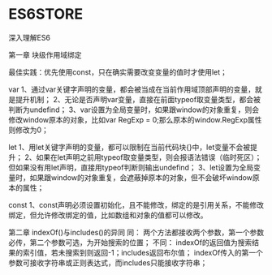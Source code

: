 # ES6STORE
深入理解ES6

第一章 块级作用域绑定


最佳实践：优先使用const，只在确实需要改变变量的值时才使用let；

var
1、通过var关键字声明的变量，都会被当成在当前作用域顶部声明的变量，就是提升机制；
2、无论是否声明var变量，直接在前面typeof取变量类型，都会被判断为undefind；
3、var设置为全局变量时，如果跟window的对象重复，则会修改window原本的对象，比如var RegExp = 0;那么原本的window.RegExp属性则修改为0；

let
1、用let关键字声明的变量，都可以限制在当前代码块{}中，let变量不会被提升；
2、如果在let声明之前用typeof取变量类型，则会报语法错误（临时死区）；但如果没有用let声明，直接用typeof判断则输出undefind；
3、let设置为全局变量时，如果跟window的对象重复，会遮蔽掉原本的对象，但不会破坏window原本的属性；

const
1、const声明必须设置初始化，且不能修改，绑定的是引用关系，不能修改绑定，但允许修改绑定的值，比如数组和对象的值都可以修改。

第二章
indexOf()与includes()的异同
同：
  两个方法都接收两个参数，第一个参数必传，第二个参数可选，为开始搜索的位置；
不同：
  indexOf的返回值为搜索结果的索引值，若未搜索到则返回-1；includes返回布尔值；
  indexOf传入的第一个参数可接收字符串或正则表达式，而includes只能接收字符串；

